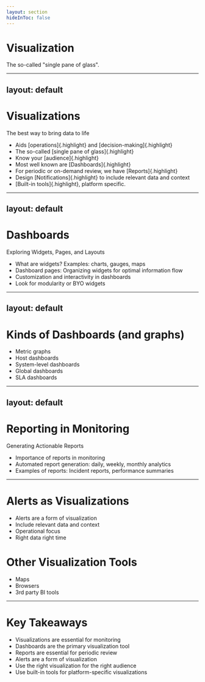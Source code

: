```yaml
---
layout: section
hideInToc: false
---
```


<PresenterTimer :minutes="0" :seconds="10" />

# Visualization

The so-called "single pane of glass".

---
layout: default
---

<PresenterTimer :minutes="1" :seconds="0" />

# Visualizations

The best way to bring data to life

- Aids [operations]{.highlight} and [decision-making]{.highlight}
- The so-called [single pane of glass]{.highlight}
- Know your [audience]{.highlight}
- Most well known are [Dashboards]{.highlight}
- For periodic or on-demand review, we have [Reports]{.highlight}
- Design [Notifications]{.highlight} to include relevant data and context
- [Built-in tools]{.highlight}, platform specific.

---
layout: default
---

# Dashboards

Exploring Widgets, Pages, and Layouts

- What are widgets? Examples: charts, gauges, maps
- Dashboard pages: Organizing widgets for optimal information flow
- Customization and interactivity in dashboards
- Look for modularity or BYO widgets

<!--
>
Discuss the fundamental components of dashboards used in monitoring, such as widgets and pages, and their customization.
-->

---
layout: default
---

# Kinds of Dashboards (and graphs)

- Metric graphs
- Host dashboards
- System-level dashboards
- Global dashboards
- SLA dashboards

<!--
>
Explain the device/metric dashboard with examples like CPU usage graphs, focusing on best practices in visualization for clarity and quick analysis.
-->

---
layout: default
---

# Reporting in Monitoring

Generating Actionable Reports

<PresenterTimer :minutes="10" :seconds="0" />

- Importance of reports in monitoring
- Automated report generation: daily, weekly, monthly analytics
- Examples of reports: Incident reports, performance summaries

<!--
>
Conclude by discussing the generation of reports from monitoring data, emphasizing automated reports and their formats and frequencies.
-->

---

# Alerts as Visualizations

- Alerts are a form of visualization
- Include relevant data and context
- Operational focus
- Right data right time

# Other Visualization Tools

- Maps
- Browsers
- 3rd party BI tools

---

# Key Takeaways

- Visualizations are essential for monitoring
- Dashboards are the primary visualization tool
- Reports are essential for periodic review
- Alerts are a form of visualization
- Use the right visualization for the right audience
- Use built-in tools for platform-specific visualizations
